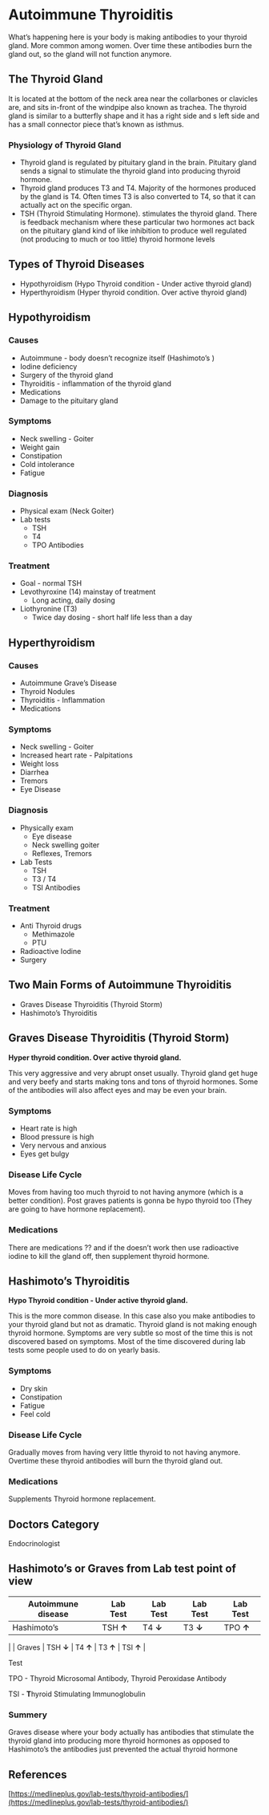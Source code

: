# Autoimmune Thyroiditis

What’s happening here is your body is making antibodies to your thyroid gland. More common among women. Over time these antibodies burn the gland out, so the gland will not function anymore.

## The Thyroid Gland

It is located at the bottom of the neck area near the collarbones or clavicles are, and sits in-front of the windpipe also  known as trachea. The thyroid gland is similar to a butterfly shape and it has a right side and s left side and has a small connector piece that’s known as isthmus.

### Physiology of Thyroid Gland

- Thyroid gland is regulated by pituitary gland in the brain. Pituitary gland sends a signal to stimulate the thyroid gland into producing thyroid hormone.
- Thyroid gland produces T3 and T4. Majority of the hormones produced by the gland is T4. Often times T3 is also converted to T4, so that it can actually act on the specific organ.
- TSH (Thyroid Stimulating Hormone). stimulates the thyroid gland. There is feedback mechanism where these particular two hormones act back on the pituitary gland kind of like inhibition to produce well regulated (not producing to much or too little) thyroid hormone levels

## Types of Thyroid Diseases

- Hypothyroidism (Hypo Thyroid condition - Under active thyroid gland)
- Hyperthyroidism (Hyper thyroid condition. Over active thyroid gland)

## Hypothyroidism

### Causes

- Autoimmune - body doesn’t recognize itself (Hashimoto’s )
- Iodine deficiency
- Surgery of the thyroid gland
- Thyroiditis - inflammation of the thyroid gland
- Medications
- Damage to the pituitary gland

### Symptoms

- Neck swelling - Goiter
- Weight gain
- Constipation
- Cold intolerance
- Fatigue

### Diagnosis

- Physical exam (Neck Goiter)
- Lab tests
    - TSH
    - T4
    - TPO Antibodies

### Treatment

- Goal - normal TSH
- Levothyroxine (14) mainstay of treatment
    - Long acting, daily dosing
- Liothyronine (T3)
    - Twice day dosing - short half life less than a day

## Hyperthyroidism

### Causes

- Autoimmune Grave’s Disease
- Thyroid Nodules
- Thyroiditis - Inflammation
- Medications

### Symptoms

- Neck swelling - Goiter
- Increased heart rate - Palpitations
- Weight loss
- Diarrhea
- Tremors
- Eye Disease

### Diagnosis

- Physically exam
    - Eye disease
    - Neck swelling  goiter
    - Reflexes, Tremors
- Lab Tests
    - TSH
    - T3 / T4
    - TSI Antibodies

### Treatment

- Anti Thyroid drugs
    - Methimazole
    - PTU
- Radioactive Iodine
- Surgery

## Two Main Forms of Autoimmune Thyroiditis

- Graves Disease Thyroiditis (Thyroid Storm)
- Hashimoto’s Thyroiditis

## Graves Disease Thyroiditis (Thyroid Storm)

**Hyper thyroid condition. Over active thyroid gland.**

This very aggressive and very abrupt onset usually. Thyroid gland get huge and very beefy and starts making tons and tons of thyroid hormones. Some of the antibodies will also affect eyes and may be even your brain.

### Symptoms

- Heart rate is high
- Blood pressure is high
- Very nervous and anxious
- Eyes get bulgy

### Disease Life Cycle

Moves from having too much thyroid to not having anymore (which is a better condition). Post graves patients is gonna be hypo thyroid too (They are going to have hormone replacement).

### Medications

There are medications ?? and if the doesn’t work then use radioactive iodine to kill the gland off, then supplement thyroid hormone.

## Hashimoto’s Thyroiditis

**Hypo Thyroid condition - Under active thyroid gland.**

This is the more common disease. In this case also you make antibodies to your thyroid gland but not as dramatic. Thyroid gland is not making enough thyroid hormone. Symptoms are very subtle so most of the time this is not discovered based on symptoms. Most of the time discovered during lab tests some people used to do on yearly basis.

### Symptoms

- Dry skin
- Constipation
- Fatigue
- Feel cold

### Disease Life Cycle

Gradually moves from having very little thyroid to not having anymore. Overtime these thyroid antibodies will burn the thyroid gland out. 

### Medications

Supplements Thyroid hormone replacement.

## Doctors Category

Endocrinologist

## Hashimoto’s or Graves from Lab test point of view

| **Autoimmune disease**  | **Lab Test** | **Lab Test** | **Lab Test** | **Lab Test** |
| --- | --- | --- | --- | --- |
| Hashimoto’s | TSH **↑**  | T4 **↓** | T3 **↓** | TPO **↑**
 |
| Graves | TSH **↓** | T4 **↑** | T3 **↑** | TSI **↑** |

Test

TPO - Thyroid Microsomal Antibody, Thyroid Peroxidase Antibody

TSI - **T**hyroid Stimulating Immunoglobulin

### Summery

Graves disease where your body actually has antibodies that stimulate the thyroid gland into producing more thyroid hormones as opposed to Hashimoto’s the antibodies just prevented the actual thyroid hormone 

## References

[https://medlineplus.gov/lab-tests/thyroid-antibodies/](https://medlineplus.gov/lab-tests/thyroid-antibodies/)